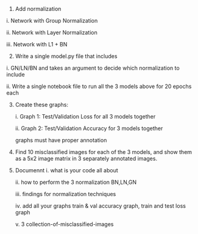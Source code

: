 

1. Add normalization

i.  Network with Group Normalization 

ii.  Network with Layer Normalization 

iii.  Network with L1 + BN 


2. Write a single model.py file that includes 

  i.   GN/LN/BN and takes an argument to decide which normalization to include 
  
  ii.  Write a single notebook file to run all the 3 models above for 20 epochs each 
  
  
3. Create these graphs:

      i. Graph 1: Test/Validation Loss for all 3 models together
      
      ii. Graph 2: Test/Validation Accuracy for 3 models together 
      
      graphs must have proper annotation
      
4. Find 10 misclassified images for each of the 3 models, and show them as a 5x2 image matrix in 3 separately annotated images. 
5. Documennt
     i.  what is your code all about
     
     ii.  how to perform the 3  normalization BN,LN,GN
     
     iii.  findings for normalization techniques
     
     iv.  add all your graphs train & val accuracy graph, train and test loss graph
     
     v.  3 collection-of-misclassified-images       
